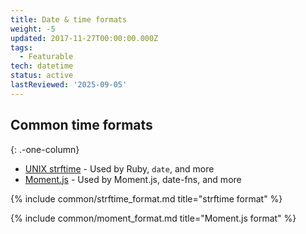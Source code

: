```yaml
---
title: Date & time formats
weight: -5
updated: 2017-11-27T00:00:00.000Z
tags:
  - Featurable
tech: datetime
status: active
lastReviewed: '2025-09-05'
---
```


## Common time formats
{: .-one-column}

- [UNIX strftime](./strftime) - Used by Ruby, `date`, and more
- [Moment.js](./moment#formatting) - Used by Moment.js, date-fns, and more

{% include common/strftime_format.md title="strftime format" %}

{% include common/moment_format.md title="Moment.js format" %}
